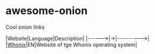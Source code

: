 # awesome-onion
Cool onion links

|Website|Language|Description|
|------>|->|---------->|
|[Whonix](http://www.dds6qkxpwdeubwucdiaord2xgbbeyds25rbsgr73tbfpqpt4a6vjwsyd.onion/)|EN|Website of tge Whonix operating system|
